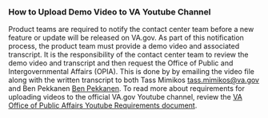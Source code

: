 ### How to Upload Demo Video to VA Youtube Channel

Product teams are required to notify the contact center team before a new feature or update will be released on VA.gov. As part of this notification 
process, the product team must provide a demo video and associated transcript. It is the responsibility of the contact center team to review the 
demo video and transcript and then request the Office of Public and Intergovernmental Affairs (OPIA). This is done by by emailing the video file 
along with the written transcript to both Tass Mimikos [tass.mimikos@va.gov](tass.mimikos@va.gov) and Ben Pekkanen [Ben Pekkanen](Ben.Pekkanen@va.gov). 
To read more about requirements for uploading videos to the official VA.gov Youtube channel, review the [VA Office of Public Affairs Youtube Requirements document](https://github.com/department-of-veterans-affairs/va.gov-team/blob/master/platform/contact-center/VA%20Office%20of%20Public%20Affairs%20YouTube%20Requirements.docx). 


